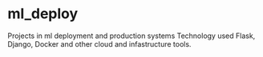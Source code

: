 # ml_deploy
Projects in ml deployment and production systems
Technology used Flask, Django, Docker and other cloud and infastructure tools. 
